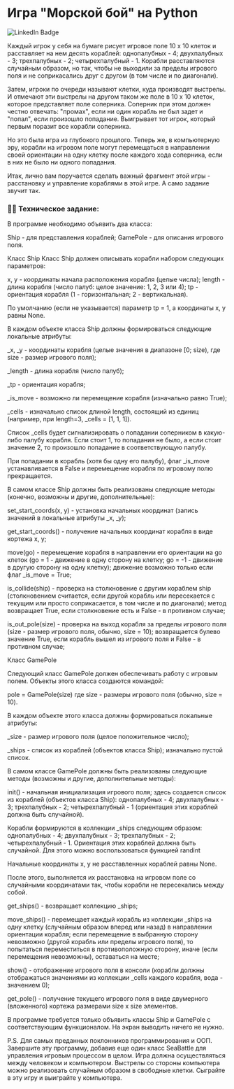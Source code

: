 #  Игра "Морской бой" на Python

<img src="https://ucarecdn.com/47c71b81-ff5d-4d16-b6ab-a566a14d2242/" alt="LinkedIn Badge"/>

Каждый игрок у себя на бумаге рисует игровое поле 10 х 10 клеток и расставляет на нем десять кораблей: однопалубных - 4; двухпалубных - 3; трехпалубных - 2; четырехпалубный - 1.
Корабли расставляются случайным образом, но так, чтобы не выходили за пределы игрового поля и не соприкасались друг с другом (в том числе и по диагонали).

Затем, игроки по очереди называют клетки, куда производят выстрелы. И отмечают эти выстрелы на другом таком же поле в 10 х 10 клеток, которое представляет поле соперника. Соперник при этом должен честно отвечать: "промах", если ни один корабль не был задет и "попал", если произошло попадание. Выигрывает тот игрок, который первым поразит все корабли соперника.

Но это была игра из глубокого прошлого. Теперь же, в компьютерную эру, корабли на игровом поле могут перемещаться в направлении своей ориентации на одну клетку после каждого хода соперника, если в них не было ни одного попадания.

Итак, лично вам поручается сделать важный фрагмент этой игры - расстановку и управление кораблями в этой игре. А само задание звучит так.

### :man_technologist: Техническое задание:
В программе необходимо объявить два класса:

Ship - для представления кораблей;
GamePole - для описания игрового поля.

Класс Ship
Класс Ship должен описывать корабли набором следующих параметров:

x, y - координаты начала расположения корабля (целые числа);
length - длина корабля (число палуб: целое значение: 1, 2, 3 или 4);
tp - ориентация корабля (1 - горизонтальная; 2 - вертикальная).

По умолчанию (если не указывается) параметр tp = 1, а координаты x, y равны None.

В каждом объекте класса Ship должны формироваться следующие локальные атрибуты:

_x, _y - координаты корабля (целые значения в диапазоне [0; size), где size - размер игрового поля);

_length - длина корабля (число палуб);

_tp - ориентация корабля;

_is_move - возможно ли перемещение корабля (изначально равно True);

_cells - изначально список длиной length, состоящий из единиц (например, при length=3, _cells = [1, 1, 1]).


Список _cells будет сигнализировать о попадании соперником в какую-либо палубу корабля. Если стоит 1, то попадания не было, а если стоит значение 2, то произошло попадание в соответствующую палубу.

При попадании в корабль (хотя бы одну его палубу), флаг _is_move устанавливается в False и перемещение корабля по игровому полю прекращается.

В самом классе Ship должны быть реализованы следующие методы (конечно, возможны и другие, дополнительные):

set_start_coords(x, y) - установка начальных координат (запись значений в локальные атрибуты _x, _y);

get_start_coords() - получение начальных координат корабля в виде кортежа x, y;

move(go) - перемещение корабля в направлении его ориентации на go клеток (go = 1 - движение в одну сторону на клетку; go = -1 - движение в другую сторону на одну клетку); движение возможно только если флаг _is_move = True;

is_collide(ship) - проверка на столкновение с другим кораблем ship (столкновением считается, если другой корабль или пересекается с текущим или просто соприкасается, в том числе и по диагонали); метод возвращает True, если столкновение есть и False - в противном случае;

is_out_pole(size) - проверка на выход корабля за пределы игрового поля (size - размер игрового поля, обычно, size = 10); возвращается булево значение True, если корабль вышел из игрового поля и False - в противном случае;


Класс GamePole

Следующий класс GamePole должен обеспечивать работу с игровым полем. Объекты этого класса создаются командой:

pole = GamePole(size)
где size - размеры игрового поля (обычно, size = 10).

В каждом объекте этого класса должны формироваться локальные атрибуты:

_size - размер игрового поля (целое положительное число);

_ships - список из кораблей (объектов класса Ship); изначально пустой список.

В самом классе GamePole должны быть реализованы следующие методы (возможны и другие, дополнительные методы):

init() - начальная инициализация игрового поля; здесь создается список из кораблей (объектов класса Ship): однопалубных - 4; двухпалубных - 3; трехпалубных - 2; четырехпалубный - 1 (ориентация этих кораблей должна быть случайной).

Корабли формируются в коллекции _ships следующим образом: однопалубных - 4; двухпалубных - 3; трехпалубных - 2; четырехпалубный - 1. Ориентация этих кораблей должна быть случайной. Для этого можно воспользоваться функцией randint

Начальные координаты x, y не расставленных кораблей равны None.

После этого, выполняется их расстановка на игровом поле со случайными координатами так, чтобы корабли не пересекались между собой.

get_ships() - возвращает коллекцию _ships;

move_ships() - перемещает каждый корабль из коллекции _ships на одну клетку (случайным образом вперед или назад) в направлении ориентации корабля; если перемещение в выбранную сторону невозможно (другой корабль или пределы игрового поля), то попытаться переместиться в противоположную сторону, иначе (если перемещения невозможны), оставаться на месте;

show() - отображение игрового поля в консоли (корабли должны отображаться значениями из коллекции _cells каждого корабля, вода - значением 0);

get_pole() - получение текущего игрового поля в виде двумерного (вложенного) кортежа размерами size x size элементов.

В программе требуется только объявить классы Ship и GamePole с соответствующим функционалом. На экран выводить ничего не нужно.

P.S. Для самых преданных поклонников программирования и ООП. Завершите эту программу, добавив еще один класс SeaBattle для управления игровым процессом в целом. Игра должна осуществляться между человеком и компьютером. Выстрелы со стороны компьютера можно реализовать случайным образом в свободные клетки. Сыграйте в эту игру и выиграйте у компьютера.